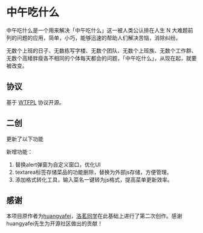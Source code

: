 # 中午吃什么

中午吃什么是一个用来解决「中午吃什么」这一被人类公认排在人生 N 大难题前列的问题的应用，简单，小巧，能够迅速的帮助人们解决苦恼，消除纠纷。

无数个上班的日子、无数栋写字楼、无数个团队、无数个上班族、无数个工作群、无数个高矮胖瘦各不相同的个体每天都会的问题，「中午吃什么」，从现在起，就要被改变。

## 协议

基于 [WTFPL](https://en.wikipedia.org/wiki/WTFPL) 协议开源。



## 二创

更新了以下功能

新增功能：
1. 替换alert弹窗为自定义窗口，优化UI
2. textarea标签存储菜品的功能删除，替换为外部js存储，方便管理。
3. 添加格式转化工具，输入菜名一键转为js格式，提高菜单更新效率。



## 感谢

本项目原作者为[huangyafei](https://github.com/huangyafei)，[洛茗同学](https://github.com/luoluo13)在此基础上进行了第二次创作。感谢huangyafei先生为开源社区做出的贡献！

